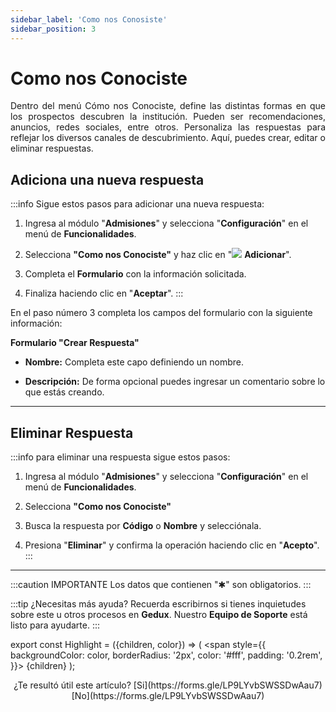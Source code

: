 ```yaml
---
sidebar_label: 'Como nos Conosiste'
sidebar_position: 3
---
```


# Como nos Conociste

<div align="justify">Dentro del menú Cómo nos Conociste, define las distintas formas en que los prospectos descubren la institución. Pueden ser recomendaciones, anuncios, redes sociales, entre otros. Personaliza las respuestas para reflejar los diversos canales de descubrimiento. Aquí, puedes crear, editar o eliminar respuestas.</div>

## Adiciona una nueva respuesta

:::info Sigue estos pasos para adicionar una nueva respuesta:

1. Ingresa al módulo "**Admisiones**" y selecciona "**Configuración**" en el menú de **Funcionalidades**.

2. Selecciona **"Como nos Conociste"** y haz clic en "![](./img/IcoAdd.png) **Adicionar**".

3. Completa el **Formulario** con la información solicitada.

4. Finaliza haciendo clic en "**Aceptar**".
:::

En el paso número 3 completa los campos del formulario con la siguiente información:

**Formulario "Crear Respuesta"**

* **Nombre:** Completa este capo definiendo un nombre.

* **Descripción:** De forma opcional puedes ingresar un comentario sobre lo que estás creando.
___

## Eliminar Respuesta

:::info para eliminar una respuesta sigue estos pasos:

1. Ingresa al módulo "**Admisiones**" y selecciona "**Configuración**" en el menú de **Funcionalidades**.

2. Selecciona **"Como nos Conociste"**

3. Busca la respuesta por **Código** o **Nombre** y selecciónala.

4. Presiona "**Eliminar**" y confirma la operación haciendo clic en "**Acepto**".
:::

___

:::caution IMPORTANTE
Los datos que contienen "✱" son obligatorios.
:::

:::tip ¿Necesitas más ayuda?
Recuerda escribirnos si tienes inquietudes sobre este u otros procesos en **Gedux**. Nuestro **Equipo de Soporte** está listo para ayudarte.
:::

export const Highlight = ({children, color}) => (
  <span
    style={{
      backgroundColor: color,
      borderRadius: '2px',
      color: '#fff',
      padding: '0.2rem',
    }}>
    {children}
  </span>
);

<center>¿Te resultó útil este artículo? <Highlight color="#B0AEAC">[Si](https://forms.gle/LP9LYvbSWSSDwAau7)</Highlight> <Highlight color="#B0AEAC">[No](https://forms.gle/LP9LYvbSWSSDwAau7)</Highlight> </center>